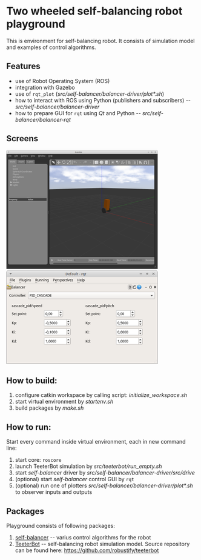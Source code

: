 # Two wheeled self-balancing robot playground

This is environment for self-balancing robot. It consists of simulation model and examples of control algorithms.


## Features

- use of Robot Operating System (ROS)
- integration with Gazebo
- use of ```rqt_plot``` (*src/self-balancer/balancer-driver/plot\*.sh*)
- how to interact with ROS using Python (publishers and subscribers) -- *src/self-balancer/balancer-driver*
- how to prepare GUI for ```rqt``` using *Qt* and Python  -- *src/self-balancer/balancer-rqt*


## Screens

[![Gazebo TeeterBot](doc/screens/gazebo-teeterbot-small.png "Gazebo TeeterBot")](doc/screens/gazebo-teeterbot.png)
[![Balancer GUI](doc/screens/balancer-rqt-small.png "Balancer GUI")](doc/screens/balancer-rqt.png)


## How to build:

1. configure catkin workspace by calling script: *initialize_workspace.sh*
2. start virtual environment by *startenv.sh*
3. build packages by *make.sh*


## How to run:

Start every command inside virtual environment, each in new command line:
1. start core: ```roscore```
2. launch TeeterBot simulation by *src/teeterbot/run_empty.sh*
3. start *self-balancer* driver by *src/self-balancer/balancer-driver/src/drive*
4. (optional) start *self-balancer* control GUI by ```rqt```
5. (optional) run one of plotters *src/self-balancer/balancer-driver/plot\*.sh* to observer inputs and outputs


## Packages

Playground consists of following packages:
1. [self-balancer](src/self-balancer/README.md) -- varius control algorithms for the robot
2. [TeeterBot](src/teeterbot/README.md) -- self-balancing robot simulation model. Source repository can be found here: https://github.com/robustify/teeterbot

